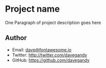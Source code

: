 # Project name
One Paragraph of project description goes here

## Author
- Email: dave@fontawesome.io
- Twitter: http://twitter.com/davegandy
- GitHub: https://github.com/davegandy

